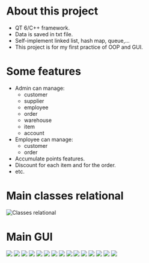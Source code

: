 # About this project
- QT 6/C++ framework.
- Data is saved in txt file.
- Self-implement linked list, hash map, queue,...
- This project is for my first practice of OOP and GUI.
# Some features
- Admin can manage:
    + customer
    + supplier
    + employee
    + order
    + warehouse
    + item
    + account
- Employee can manage:
    + customer
    + order
- Accumulate points features.
- Discount for each item and for the order.
- etc.
# Main classes relational
![Classes relational](https://imgur.com/undefined)
# Main GUI
![](https://imgur.com/PBRnlJA)
![](https://imgur.com/1Ru4XUB)
![](https://imgur.com/7rad5hE)
![](https://imgur.com/ySOrfTk)
![](https://imgur.com/KHVppPO)
![](https://imgur.com/rrymkeL)
![](https://imgur.com/kA8ZcrS)
![](https://imgur.com/vCu5ktR)
![](https://imgur.com/jFTnyKF)
![](https://imgur.com/w4EUtWk)
![](https://imgur.com/tMPyyPG)
![](https://imgur.com/Uu0SUGq)
![](https://imgur.com/wfuGj4V)
![](https://imgur.com/Wgi0sPt)
![](https://imgur.com/STcq37e)